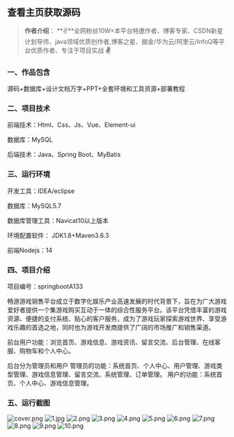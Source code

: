  
## 查看主页获取源码

> **作者介绍**： **✌**全网粉丝10W+本平台特邀作者、博客专家、CSDN新星计划导师、java领域优质创作者,博客之星、掘金/华为云/阿里云/InfoQ等平台优质作者、专注于项目实战 **✌**

  

### 一、作品包含

源码+数据库+设计文档万字+PPT+全套环境和工具资源+部署教程

### 二、项目技术

前端技术：Html、Css、Js、Vue、Element-ui

数据库：MySQL

后端技术：Java、Spring Boot、MyBatis

  

### 三、运行环境

开发工具：IDEA/eclipse

数据库：MySQL5.7

数据库管理工具：Navicat10以上版本

环境配置软件： JDK1.8+Maven3.6.3

前端Nodejs：14


### 四、项目介绍
项目编号：springbootA133

畅游游戏销售平台成立于数字化娱乐产业高速发展的时代背景下，旨在为广大游戏爱好者提供一个集游戏购买互动于一体的综合性服务平台。该平台凭借丰富的游戏资源、便捷的支付系统、贴心的客户服务，成为了游戏玩家探索游戏世界、享受游戏乐趣的首选之地，同时也为游戏开发商提供了广阔的市场推广和销售渠道。

前台用户功能：浏览首页、游戏信息、游戏资讯、留言交流、后台管理、在线客服、购物车和个人中心。

后台分为管理员和用户
管理员的功能：系统首页、个人中心、用户管理、游戏类型管理、游戏信息管理、留言交流、系统管理、订单管理。
用户的功能：系统首页、个人中心、游戏信息管理。

### 五、运行截图

![cover.png](./cover.png)
![1.jpg](./1.jpg)
![2.png](./2.png)
![3.png](./3.png)
![4.png](./4.png)
![5.png](./5.png)
![6.png](./6.png)
![7.png](./7.png)
![8.png](./8.png)
![9.png](./9.png)
![10.png](./10.png)




  
